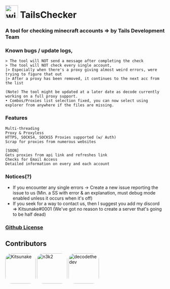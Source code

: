 # <img alt="window" width="40px" src="https://raw.githubusercontent.com/Kitsunake/TailsChecker/main/utils/TCIcon.png"> TailsChecker
### A tool for checking minecraft accounts => by Tails Development Team

### Known bugs / update logs,
```
> The tool will NOT send a message after completing the check
> The tool will NOT check every single account, 
|> Especially when there's a proxy giving almost weird errors, were trying to figure that out
|> After a proxy has been removed, it continues to the next acc from the list

(Note) The tool might be updated at a later date as decode currently working on a full proxy support.
• Combos/Proxies list selection fixed, you can now select using explorer from anywhere if the files are missing.
```

### Features
```
Multi-threading
Proxy & Proxyless
HTTPS, SOCKS4, SOCKS5 Proxies supported (w/ Auth)
Scrap for proxies from numerous websites

[SOON]
Gets proxies from api link and refreshes link
Checks for Email Access
Detailed information on every and each account
```
### Notices(?) 
- If you encounter any single errors -> Create a new issue reporting the issue to us (Min. a SS with error & an explanation, must debug mode enabled unless it occurs when it's off)
- If you seek for a way to contact us, then I suggest you add my discord => Kitsunake#0001 (We've got no reason to create a server that's going to be half dead)

### [Github License](https://github.com/Kitsunake/tailschecker/blob/main/LICENSE)

## Contributors
[<img alt="Kitsunake" src="https://github.com/kitsunake.png?size=128" width="96px" style="border-radius:20px">](https://github.com/Kitsunake)
[<img alt="n3k2" src="https://github.com/neko-ww.png?size=128" width="96px" style="border-radius:20px;">](https://github.com/neko-ww)
[<img alt="decodethedev" src="https://github.com/decodethedev.png?size=128" width="96px" style="border-radius:20px;">](https://github.com/decodethedev)
